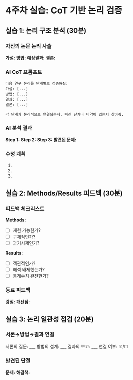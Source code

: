 # 4주차 실습: CoT 기반 논리 검증

## 실습 1: 논리 구조 분석 (30분)

### 자신의 논문 논리 사슬
**가설:**
**방법:**
**예상결과:**
**결론:**

### AI CoT 프롬프트
```
다음 연구 논리를 단계별로 검증해줘:
가설: [...]
방법: [...]
결과: [...]
결론: [...]

각 단계가 논리적으로 연결되는지, 빠진 단계나 비약이 있는지 찾아줘.
```

### AI 분석 결과
**Step 1:**
**Step 2:**
**Step 3:**
**발견된 문제:**

### 수정 계획
1.
2.
3.

## 실습 2: Methods/Results 피드백 (30분)

### 피드백 체크리스트
**Methods:**
- [ ] 재현 가능한가?
- [ ] 구체적인가?
- [ ] 과거시제인가?

**Results:**
- [ ] 객관적인가?
- [ ] 해석 배제했는가?
- [ ] 통계수치 완전한가?

### 동료 피드백
**강점:**
**개선점:**

## 실습 3: 논리 일관성 점검 (20분)

### 서론→방법→결과 연결
서론의 질문: ___
방법의 설계: ___
결과의 보고: ___
연결 여부: ☑/☐

### 발견된 단절
**문제:**
**해결책:**
